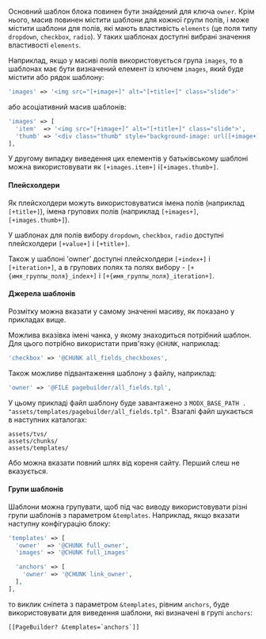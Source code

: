 Основний шаблон блока повинен бути знайдений для ключа `owner`. Крім нього, масив повинен містити шаблони для кожної групи полів, і може містити шаблони для полів, які мають властивість `elements` (це поля типу `dropdown`, `checkbox`, `radio`). У таких шаблонах доступні вибрані значення властивості `elements`.

Наприклад, якщо у масиві полів використовується група `images`, то в шаблонах має бути визначений елемент із ключем `images`, який буде містити або рядок шаблону:

```php
'images' => '<img src="[+image+]" alt="[+title+]" class="slide">'
```

або асоціативний масив шаблонів:

```php
'images' => [
  'item'  => '<img src="[+image+]" alt="[+title+]" class="slide">',
  'thumb' => '<div class="thumb" style="background-image: url([+image+])"></div>',
],
```

У другому випадку виведення цих елементів у батьківському шаблоні можна використовувати як `[+images.item+]` і`[+images.thumb+]`.

#### Плейсхолдери

Як плейсхолдери можуть використовуватися імена полів (наприклад `[+title+]`), імена групових полів (наприклад `[+images+]`, `[+images.thumb+]`).

У шаблонах для полів вибору `dropdown`, `checkbox`, `radio` доступні плейсхолдери `[+value+]` і `[+title+]`.

Також у шаблоні 'owner' доступні плейсхолдери `[+index+]` і `[+iteration+]`, а в групових полях та полях вибору - `[+{имя_группы_поля}_index+]` і `[+{имя_группы_поля}_iteration+]`.

#### Джерела шаблонів

Розмітку можна вказати у самому значенні масиву, як показано у прикладах вище.

Можлива вказівка імені чанка, у якому знаходиться потрібний шаблон. Для цього потрібно використати прив'язку `@CHUNK`, наприклад:

```php
'checkbox' => '@CHUNK all_fields_checkboxes',
```

Також можливе підвантаження шаблону з файлу, наприклад:

```php
'owner' => '@FILE pagebuilder/all_fields.tpl',
```

У цьому прикладі файл шаблону буде завантажено з `MODX_BASE_PATH . "assets/templates/pagebuilder/all_fields.tpl"`. Взагалі файл шукається в наступних каталогах:
```
assets/tvs/
assets/chunks/
assets/templates/
```

Або можна вказати повний шлях від кореня сайту. Перший слеш не вказується.

#### Групи шаблонів

Шаблони можна групувати, щоб під час виводу використовувати різні групи шаблонів з параметром `&templates`. Наприклад, якщо вказати наступну конфігурацію блоку:

```php
'templates' => [
  'owner'  => '@CHUNK full_owner',
  'images' => '@CHUNK full_images'

  'anchors' => [
    'owner' => '@CHUNK link_owner',
  ],
],
```

то виклик сніпета з параметром `&templates`, рівним `anchors`, буде використовувати для виведення шаблони, які визначені в групі `anchors`:

```
[[PageBuilder? &templates=`anchors`]]
```
